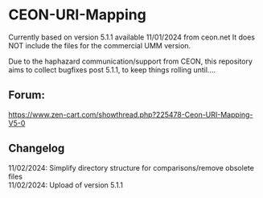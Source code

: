 # CEON-URI-Mapping
Currently based on version 5.1.1 available 11/01/2024 from ceon.net
It does NOT include the files for the commercial UMM version.

Due to the haphazard communication/support from CEON, this repository aims to collect bugfixes post 5.1.1, to keep things rolling until....

## Forum:
https://www.zen-cart.com/showthread.php?225478-Ceon-URI-Mapping-V5-0

## Changelog
11/02/2024: Simplify directory structure for comparisons/remove obsolete files  
11/02/2024: Upload of version 5.1.1

